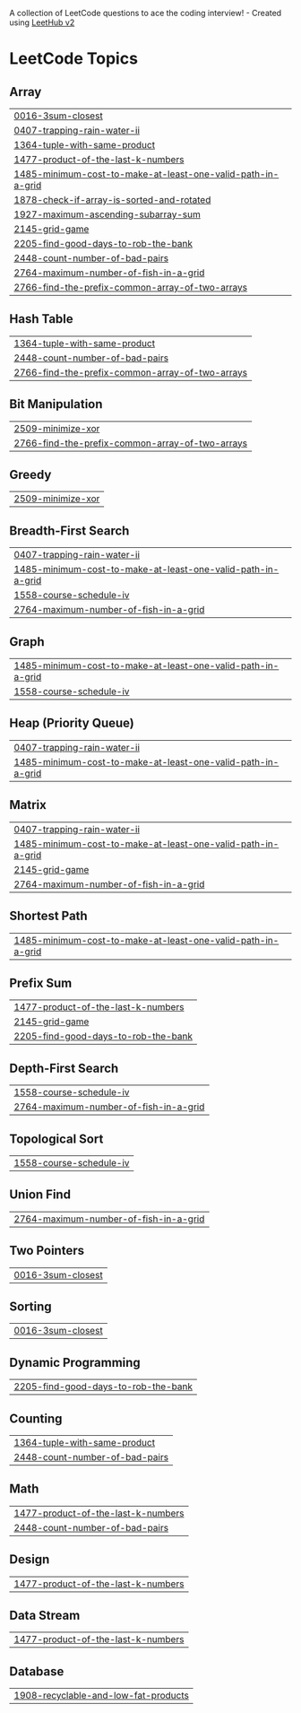 A collection of LeetCode questions to ace the coding interview! - Created using [LeetHub v2](https://github.com/arunbhardwaj/LeetHub-2.0)
<!---LeetCode Topics Start-->
# LeetCode Topics
## Array
|  |
| ------- |
| [0016-3sum-closest](https://github.com/JitendraKumar1092/LeetCode/tree/master/0016-3sum-closest) |
| [0407-trapping-rain-water-ii](https://github.com/JitendraKumar1092/LeetCode/tree/master/0407-trapping-rain-water-ii) |
| [1364-tuple-with-same-product](https://github.com/JitendraKumar1092/LeetCode/tree/master/1364-tuple-with-same-product) |
| [1477-product-of-the-last-k-numbers](https://github.com/JitendraKumar1092/LeetCode/tree/master/1477-product-of-the-last-k-numbers) |
| [1485-minimum-cost-to-make-at-least-one-valid-path-in-a-grid](https://github.com/JitendraKumar1092/LeetCode/tree/master/1485-minimum-cost-to-make-at-least-one-valid-path-in-a-grid) |
| [1878-check-if-array-is-sorted-and-rotated](https://github.com/JitendraKumar1092/LeetCode/tree/master/1878-check-if-array-is-sorted-and-rotated) |
| [1927-maximum-ascending-subarray-sum](https://github.com/JitendraKumar1092/LeetCode/tree/master/1927-maximum-ascending-subarray-sum) |
| [2145-grid-game](https://github.com/JitendraKumar1092/LeetCode/tree/master/2145-grid-game) |
| [2205-find-good-days-to-rob-the-bank](https://github.com/JitendraKumar1092/LeetCode/tree/master/2205-find-good-days-to-rob-the-bank) |
| [2448-count-number-of-bad-pairs](https://github.com/JitendraKumar1092/LeetCode/tree/master/2448-count-number-of-bad-pairs) |
| [2764-maximum-number-of-fish-in-a-grid](https://github.com/JitendraKumar1092/LeetCode/tree/master/2764-maximum-number-of-fish-in-a-grid) |
| [2766-find-the-prefix-common-array-of-two-arrays](https://github.com/JitendraKumar1092/LeetCode/tree/master/2766-find-the-prefix-common-array-of-two-arrays) |
## Hash Table
|  |
| ------- |
| [1364-tuple-with-same-product](https://github.com/JitendraKumar1092/LeetCode/tree/master/1364-tuple-with-same-product) |
| [2448-count-number-of-bad-pairs](https://github.com/JitendraKumar1092/LeetCode/tree/master/2448-count-number-of-bad-pairs) |
| [2766-find-the-prefix-common-array-of-two-arrays](https://github.com/JitendraKumar1092/LeetCode/tree/master/2766-find-the-prefix-common-array-of-two-arrays) |
## Bit Manipulation
|  |
| ------- |
| [2509-minimize-xor](https://github.com/JitendraKumar1092/LeetCode/tree/master/2509-minimize-xor) |
| [2766-find-the-prefix-common-array-of-two-arrays](https://github.com/JitendraKumar1092/LeetCode/tree/master/2766-find-the-prefix-common-array-of-two-arrays) |
## Greedy
|  |
| ------- |
| [2509-minimize-xor](https://github.com/JitendraKumar1092/LeetCode/tree/master/2509-minimize-xor) |
## Breadth-First Search
|  |
| ------- |
| [0407-trapping-rain-water-ii](https://github.com/JitendraKumar1092/LeetCode/tree/master/0407-trapping-rain-water-ii) |
| [1485-minimum-cost-to-make-at-least-one-valid-path-in-a-grid](https://github.com/JitendraKumar1092/LeetCode/tree/master/1485-minimum-cost-to-make-at-least-one-valid-path-in-a-grid) |
| [1558-course-schedule-iv](https://github.com/JitendraKumar1092/LeetCode/tree/master/1558-course-schedule-iv) |
| [2764-maximum-number-of-fish-in-a-grid](https://github.com/JitendraKumar1092/LeetCode/tree/master/2764-maximum-number-of-fish-in-a-grid) |
## Graph
|  |
| ------- |
| [1485-minimum-cost-to-make-at-least-one-valid-path-in-a-grid](https://github.com/JitendraKumar1092/LeetCode/tree/master/1485-minimum-cost-to-make-at-least-one-valid-path-in-a-grid) |
| [1558-course-schedule-iv](https://github.com/JitendraKumar1092/LeetCode/tree/master/1558-course-schedule-iv) |
## Heap (Priority Queue)
|  |
| ------- |
| [0407-trapping-rain-water-ii](https://github.com/JitendraKumar1092/LeetCode/tree/master/0407-trapping-rain-water-ii) |
| [1485-minimum-cost-to-make-at-least-one-valid-path-in-a-grid](https://github.com/JitendraKumar1092/LeetCode/tree/master/1485-minimum-cost-to-make-at-least-one-valid-path-in-a-grid) |
## Matrix
|  |
| ------- |
| [0407-trapping-rain-water-ii](https://github.com/JitendraKumar1092/LeetCode/tree/master/0407-trapping-rain-water-ii) |
| [1485-minimum-cost-to-make-at-least-one-valid-path-in-a-grid](https://github.com/JitendraKumar1092/LeetCode/tree/master/1485-minimum-cost-to-make-at-least-one-valid-path-in-a-grid) |
| [2145-grid-game](https://github.com/JitendraKumar1092/LeetCode/tree/master/2145-grid-game) |
| [2764-maximum-number-of-fish-in-a-grid](https://github.com/JitendraKumar1092/LeetCode/tree/master/2764-maximum-number-of-fish-in-a-grid) |
## Shortest Path
|  |
| ------- |
| [1485-minimum-cost-to-make-at-least-one-valid-path-in-a-grid](https://github.com/JitendraKumar1092/LeetCode/tree/master/1485-minimum-cost-to-make-at-least-one-valid-path-in-a-grid) |
## Prefix Sum
|  |
| ------- |
| [1477-product-of-the-last-k-numbers](https://github.com/JitendraKumar1092/LeetCode/tree/master/1477-product-of-the-last-k-numbers) |
| [2145-grid-game](https://github.com/JitendraKumar1092/LeetCode/tree/master/2145-grid-game) |
| [2205-find-good-days-to-rob-the-bank](https://github.com/JitendraKumar1092/LeetCode/tree/master/2205-find-good-days-to-rob-the-bank) |
## Depth-First Search
|  |
| ------- |
| [1558-course-schedule-iv](https://github.com/JitendraKumar1092/LeetCode/tree/master/1558-course-schedule-iv) |
| [2764-maximum-number-of-fish-in-a-grid](https://github.com/JitendraKumar1092/LeetCode/tree/master/2764-maximum-number-of-fish-in-a-grid) |
## Topological Sort
|  |
| ------- |
| [1558-course-schedule-iv](https://github.com/JitendraKumar1092/LeetCode/tree/master/1558-course-schedule-iv) |
## Union Find
|  |
| ------- |
| [2764-maximum-number-of-fish-in-a-grid](https://github.com/JitendraKumar1092/LeetCode/tree/master/2764-maximum-number-of-fish-in-a-grid) |
## Two Pointers
|  |
| ------- |
| [0016-3sum-closest](https://github.com/JitendraKumar1092/LeetCode/tree/master/0016-3sum-closest) |
## Sorting
|  |
| ------- |
| [0016-3sum-closest](https://github.com/JitendraKumar1092/LeetCode/tree/master/0016-3sum-closest) |
## Dynamic Programming
|  |
| ------- |
| [2205-find-good-days-to-rob-the-bank](https://github.com/JitendraKumar1092/LeetCode/tree/master/2205-find-good-days-to-rob-the-bank) |
## Counting
|  |
| ------- |
| [1364-tuple-with-same-product](https://github.com/JitendraKumar1092/LeetCode/tree/master/1364-tuple-with-same-product) |
| [2448-count-number-of-bad-pairs](https://github.com/JitendraKumar1092/LeetCode/tree/master/2448-count-number-of-bad-pairs) |
## Math
|  |
| ------- |
| [1477-product-of-the-last-k-numbers](https://github.com/JitendraKumar1092/LeetCode/tree/master/1477-product-of-the-last-k-numbers) |
| [2448-count-number-of-bad-pairs](https://github.com/JitendraKumar1092/LeetCode/tree/master/2448-count-number-of-bad-pairs) |
## Design
|  |
| ------- |
| [1477-product-of-the-last-k-numbers](https://github.com/JitendraKumar1092/LeetCode/tree/master/1477-product-of-the-last-k-numbers) |
## Data Stream
|  |
| ------- |
| [1477-product-of-the-last-k-numbers](https://github.com/JitendraKumar1092/LeetCode/tree/master/1477-product-of-the-last-k-numbers) |
## Database
|  |
| ------- |
| [1908-recyclable-and-low-fat-products](https://github.com/JitendraKumar1092/LeetCode/tree/master/1908-recyclable-and-low-fat-products) |
<!---LeetCode Topics End-->